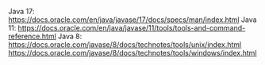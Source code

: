 Java 17: https://docs.oracle.com/en/java/javase/17/docs/specs/man/index.html
Java 11: https://docs.oracle.com/en/java/javase/11/tools/tools-and-command-reference.html
Java 8: https://docs.oracle.com/javase/8/docs/technotes/tools/unix/index.html
	https://docs.oracle.com/javase/8/docs/technotes/tools/windows/index.html
